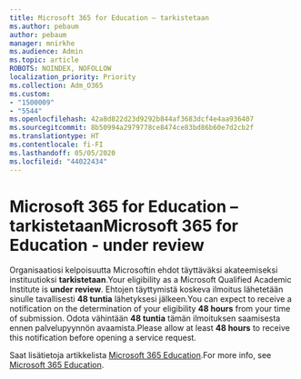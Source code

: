 ```yaml
---
title: Microsoft 365 for Education – tarkistetaan
ms.author: pebaum
author: pebaum
manager: mnirkhe
ms.audience: Admin
ms.topic: article
ROBOTS: NOINDEX, NOFOLLOW
localization_priority: Priority
ms.collection: Adm_O365
ms.custom:
- "1500009"
- "5544"
ms.openlocfilehash: 42a8d822d23d9292b844af3683dcf4e4aa936407
ms.sourcegitcommit: 8b50994a2979778ce8474ce83bd86b60e7d2cb2f
ms.translationtype: HT
ms.contentlocale: fi-FI
ms.lasthandoff: 05/05/2020
ms.locfileid: "44022434"
---
```

# <a name="microsoft-365-for-education---under-review"></a><span data-ttu-id="a5dab-102">Microsoft 365 for Education – tarkistetaan</span><span class="sxs-lookup"><span data-stu-id="a5dab-102">Microsoft 365 for Education - under review</span></span>

<span data-ttu-id="a5dab-103">Organisaatiosi kelpoisuutta Microsoftin ehdot täyttäväksi akateemiseksi instituutioksi **tarkistetaan**.</span><span class="sxs-lookup"><span data-stu-id="a5dab-103">Your eligibility as a Microsoft Qualified Academic Institute is **under review**.</span></span> <span data-ttu-id="a5dab-104">Ehtojen täyttymistä koskeva ilmoitus lähetetään sinulle tavallisesti **48 tuntia** lähetyksesi jälkeen.</span><span class="sxs-lookup"><span data-stu-id="a5dab-104">You can expect to receive a notification on the determination of your eligibility **48 hours** from your time of submission.</span></span> <span data-ttu-id="a5dab-105">Odota vähintään **48 tuntia** tämän ilmoituksen saamisesta ennen palvelupyynnön avaamista.</span><span class="sxs-lookup"><span data-stu-id="a5dab-105">Please allow at least **48 hours** to receive this notification before opening a service request.</span></span>

<span data-ttu-id="a5dab-106">Saat lisätietoja artikkelista [Microsoft 365 Education](https://www.microsoft.com/education/buy-license/microsoft365).</span><span class="sxs-lookup"><span data-stu-id="a5dab-106">For more info, see [Microsoft 365 Education](https://www.microsoft.com/education/buy-license/microsoft365).</span></span>
